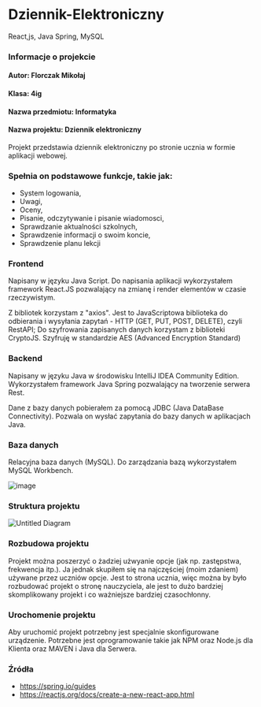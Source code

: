 # Dziennik-Elektroniczny
React,js, Java Spring, MySQL

### Informacje o projekcie
 #### Autor: Florczak Mikołaj 
 #### Klasa: 4ig
 #### Nazwa przedmiotu: Informatyka
 #### Nazwa projektu: Dziennik elektroniczny 

Projekt przedstawia dziennik elektroniczny po stronie ucznia w formie aplikacji webowej. 

### Spełnia on podstawowe funkcje, takie jak: 
  - System logowania,
  - Uwagi,
  - Oceny,
  - Pisanie, odczytywanie i pisanie wiadomosci,
  - Sprawdzanie aktualności szkolnych,
  - Sprawdzenie informacji o swoim koncie,
  - Sprawdzenie planu lekcji

### Frontend 
  Napisany w języku Java Script. Do napisania aplikacji wykorzystałem framework React.JS pozwalający na zmianę i render elementów w czasie rzeczywistym. 
  
  Z bibliotek korzystam z "axios". Jest to JavaScriptowa biblioteka do odbierania i wysyłania zapytań - HTTP (GET, PUT, POST, DELETE), czyli RestAPI; 
  Do szyfrowania zapisanych danych korzystam z biblioteki CryptoJS. Szyfruję w standardzie AES (Advanced Encryption Standard)
  
### Backend
  Napisany w języku Java w środowisku IntelliJ IDEA Community Edition. Wykorzystałem framework Java Spring pozwalający na tworzenie serwera Rest. 
  
  Dane z bazy danych pobierałem za pomocą JDBC (Java DataBase Connectivity). Pozwala on wysłać zapytania do bazy danych w aplikacjach Java.
  
### Baza danych
  Relacyjna baza danych (MySQL). Do zarządzania bazą wykorzystałem MySQL Workbench. 
  
  ![image](https://user-images.githubusercontent.com/84631301/216785625-6ca822e0-2478-4c68-bf0a-a828a1c26e92.png)




### Struktura projektu


 ![Untitled Diagram](https://user-images.githubusercontent.com/84631301/216786592-a7c3ba46-f812-478d-9ce3-ba1b861d3594.png)



### Rozbudowa projektu
  Projekt można poszerzyć o żadziej użwyanie opcje (jak np. zastępstwa, frekwencja itp.). Ja jednak skupiłem się na najczęściej (moim zdaniem) używane przez uczniów opcje. Jest to strona ucznia, więc można by było rozbudować projekt o stronę nauczyciela, ale jest to dużo bardziej skomplikowany projekt i co ważniejsze bardziej czasochłonny. 
  
  
### Urochomenie projektu
  Aby uruchomić projekt potrzebny jest specjalnie skonfigurowane urządzenie. 
  Potrzebne jest oprogramowanie takie jak NPM oraz Node.js dla Klienta oraz MAVEN i Java dla Serwera.
  
### Źródła
  - https://spring.io/guides
  - https://reactjs.org/docs/create-a-new-react-app.html


